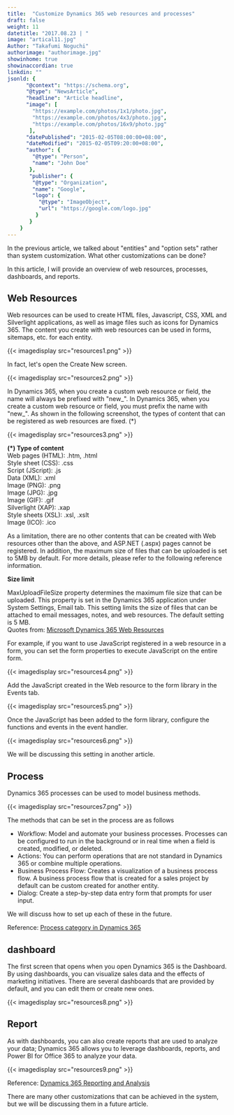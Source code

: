 ```yaml
---
title:  "Customize Dynamics 365 web resources and processes"
draft: false
weight: 11
datetitle: "2017.08.23 | "
image: "artical11.jpg"
Author: "Takafumi Noguchi"
authorimage: "authorimage.jpg"
showinhome: true
showinaccordian: true
linkdin: ""
jsonld: {
      "@context": "https://schema.org",
      "@type": "NewsArticle",
      "headline": "Article headline",
      "image": [
        "https://example.com/photos/1x1/photo.jpg",
        "https://example.com/photos/4x3/photo.jpg",
        "https://example.com/photos/16x9/photo.jpg"
       ],
      "datePublished": "2015-02-05T08:00:00+08:00",
      "dateModified": "2015-02-05T09:20:00+08:00",
      "author": {
        "@type": "Person",
        "name": "John Doe"
       },
       "publisher": {
        "@type": "Organization",
        "name": "Google",
        "logo": {
          "@type": "ImageObject",
          "url": "https://google.com/logo.jpg"
         }
       }
    }
---
```

<!-- Intro  -->
In the previous article, we talked about "entities" and "option sets" rather than system customization. What other customizations can be done?

In this article, I will provide an overview of web resources, processes, dashboards, and reports.


## Web Resources
Web resources can be used to create HTML files, Javascript, CSS, XML and Silverlight applications, as well as image files such as icons for Dynamics 365. The content you create with web resources can be used in forms, sitemaps, etc. for each entity.
<!-- Image= resources1.png -->
{{< imagedisplay src="resources1.png" >}}

In fact, let's open the Create New screen.
<!-- Image= resources2.png -->
{{< imagedisplay src="resources2.png" >}}

In Dynamics 365, when you create a custom web resource or field, the name will always be prefixed with "new_". In Dynamics 365, when you create a custom web resource or field, you must prefix the name with "new_". As shown in the following screenshot, the types of content that can be registered as web resources are fixed. (*)
<!-- Image= resources3.png -->
{{< imagedisplay src="resources3.png" >}}

**(*) Type of content**    
 Web pages (HTML):         .htm, .html    
 Style sheet (CSS): .css   
 Script (JScript): .js   
 Data (XML): .xml      
 Image (PNG): .png   
 Image (JPG): .jpg   
 Image (GIF): .gif   
 Silverlight (XAP): .xap   
 Style sheets (XSL): .xsl, .xslt   
 Image (ICO): .ico    

As a limitation, there are no other contents that can be created with Web resources other than the above, and ASP.NET (.aspx) pages cannot be registered. In addition, the maximum size of files that can be uploaded is set to 5MB by default. For more details, please refer to the following reference information.

<!-- Quate Box -->
**Size limit**     

MaxUploadFileSize property determines the maximum file size that can be uploaded. This property is set in the Dynamics 365 application under System Settings, Email tab. This setting limits the size of files that can be attached to email messages, notes, and web resources. The default setting is 5 MB.      
Quotes from: [Microsoft Dynamics 365 Web Resources](https://msdn.microsoft.com/ja-jp/library/gg309473.aspx)

For example, if you want to use JavaScript registered in a web resource in a form, you can set the form properties to execute JavaScript on the entire form.
<!-- Image= resources4.png -->
{{< imagedisplay src="resources4.png" >}}

Add the JavaScript created in the Web resource to the form library in the Events tab.
<!-- Image= resources5.png -->
{{< imagedisplay src="resources5.png" >}}

Once the JavaScript has been added to the form library, configure the functions and events in the event handler.
<!-- Image= resources6.png -->
{{< imagedisplay src="resources6.png" >}}

We will be discussing this setting in another article.

## Process
Dynamics 365 processes can be used to model business methods.
<!-- Image= resources7.png -->
{{< imagedisplay src="resources7.png" >}}

The methods that can be set in the process are as follows

* Workflow: Model and automate your business processes. Processes can be configured to run in the background or in real time when a field is created, modified, or deleted.
* Actions: You can perform operations that are not standard in Dynamics 365 or combine multiple operations.
* Business Process Flow: Creates a visualization of a business process flow. A business process flow that is created for a sales project by default can be custom created for another entity.
* Dialog: Create a step-by-step data entry form that prompts for user input.

We will discuss how to set up each of these in the future.

Reference: [Process category in Dynamics 365](https://msdn.microsoft.com/ja-jp/library/gg309471.aspx)

## dashboard
The first screen that opens when you open Dynamics 365 is the Dashboard. By using dashboards, you can visualize sales data and the effects of marketing initiatives. There are several dashboards that are provided by default, and you can edit them or create new ones.
<!-- Image= resources8.png -->
{{< imagedisplay src="resources8.png" >}}

## Report
As with dashboards, you can also create reports that are used to analyze your data; Dynamics 365 allows you to leverage dashboards, reports, and Power BI for Office 365 to analyze your data.
<!-- Image= resources9.png -->
{{< imagedisplay src="resources9.png" >}}

Reference: [Dynamics 365 Reporting and Analysis](https://technet.microsoft.com/ja-jp/library/dn531183.aspx)


There are many other customizations that can be achieved in the system, but we will be discussing them in a future article.